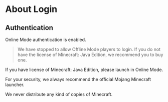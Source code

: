 # About Login

## Authentication

Online Mode authentication is enabled.

> We have stopped to allow Offline Mode players to login. If you do not have the license of Minecraft: Java Edition, we recommend you to buy one.

If you have license of Minecraft: Java Edition, please launch in Online Mode.

For your security, we always recommend the official Mojang Minecraft launcher.

We never distribute any kind of copies of Minecraft.